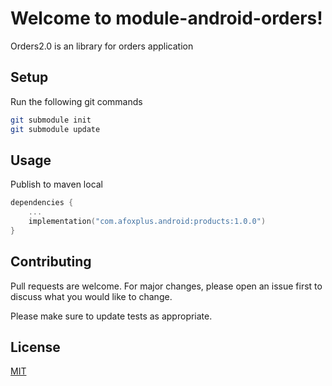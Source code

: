# Welcome to module-android-orders!

Orders2.0 is an library for orders application

## Setup

Run the following git commands 

```bash
git submodule init
git submodule update
```

## Usage
Publish to maven local

```kotlin
dependencies {
    ...
    implementation("com.afoxplus.android:products:1.0.0")
}
```

## Contributing
Pull requests are welcome. For major changes, please open an issue first to discuss what you would like to change.

Please make sure to update tests as appropriate.

## License
[MIT](https://choosealicense.com/licenses/mit/)
